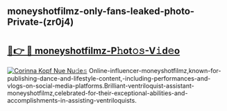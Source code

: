 ## moneyshotfilmz-only-fans​-leaked-photo​-Private-(zr0j4)


# <h2><a href="https://mediaupload.pro?title=moneyshotfilmz&ref=git">🔗👉 🔴 moneyshotfilmz-P𝚑ot𝚘𝚜-V𝚒d𝚎o</a></h2>

[![Corinna Kopf Nue Nu𝚍e𝚜](https://i.imgur.com/0qMVB7G.gif)](https://mediaupload.pro?title=moneyshotfilmz&ref=git)
Online-influencer-moneyshotfilmz,known-for-publishing-dance-and-lifestyle-content,-including-performances-and-vlogs-on-social-media-platforms.Brilliant-ventriloquist-assistant-moneyshotfilmz,celebrated-for-their-exceptional-abilities-and-accomplishments-in-assisting-ventriloquists.  